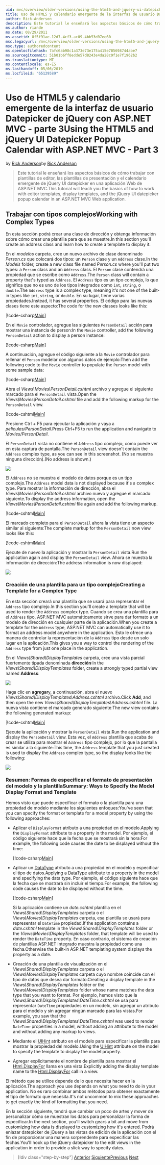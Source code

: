 ```yaml
---
uid: mvc/overview/older-versions/using-the-html5-and-jquery-ui-datepicker-popup-calendar-with-aspnet-mvc/using-the-html5-and-jquery-ui-datepicker-popup-calendar-with-aspnet-mvc-part-3
title: Uso de HTML5 y calendario emergente de la interfaz de usuario Datepicker de jQuery con ASP.NET MVC - parte 3 | Microsoft Docs
author: Rick-Anderson
description: Este tutorial le enseñará los aspectos básicos de cómo trabajar con plantillas de editor, las plantillas de presentación y el calendario emergente de jQuery UI datepicker en una máquina virtual de ASP.NET...
ms.author: riande
ms.date: 08/29/2011
ms.assetid: 8f5f91ae-12d7-4cf3-ac09-4bb53d07ee60
msc.legacyurl: /mvc/overview/older-versions/using-the-html5-and-jquery-ui-datepicker-popup-calendar-with-aspnet-mvc/using-the-html5-and-jquery-ui-datepicker-popup-calendar-with-aspnet-mvc-part-3
msc.type: authoredcontent
ms.openlocfilehash: 7afc6ab98c1a373e73e175a415e705698744abe7
ms.sourcegitcommit: 51b01b6ff8edde57d8243e4da28c9f1e7f1962b2
ms.translationtype: MT
ms.contentlocale: es-ES
ms.lasthandoff: 05/06/2019
ms.locfileid: "65129589"
---
```

# <a name="using-the-html5-and-jquery-ui-datepicker-popup-calendar-with-aspnet-mvc---part-3"></a><span data-ttu-id="dafff-103">Uso de HTML5 y calendario emergente de la interfaz de usuario Datepicker de jQuery con ASP.NET MVC - parte 3</span><span class="sxs-lookup"><span data-stu-id="dafff-103">Using the HTML5 and jQuery UI Datepicker Popup Calendar with ASP.NET MVC - Part 3</span></span>

<span data-ttu-id="dafff-104">by [Rick Anderson]((https://twitter.com/RickAndMSFT))</span><span class="sxs-lookup"><span data-stu-id="dafff-104">by [Rick Anderson]((https://twitter.com/RickAndMSFT))</span></span>

> <span data-ttu-id="dafff-105">Este tutorial le enseñará los aspectos básicos de cómo trabajar con plantillas de editor, las plantillas de presentación y el calendario emergente de jQuery UI datepicker en una aplicación Web de ASP.NET MVC.</span><span class="sxs-lookup"><span data-stu-id="dafff-105">This tutorial will teach you the basics of how to work with editor templates, display templates, and the jQuery UI datepicker popup calendar in an ASP.NET MVC Web application.</span></span>

## <a name="working-with-complex-types"></a><span data-ttu-id="dafff-106">Trabajar con tipos complejos</span><span class="sxs-lookup"><span data-stu-id="dafff-106">Working with Complex Types</span></span>

<span data-ttu-id="dafff-107">En esta sección podrá crear una clase de dirección y obtenga información sobre cómo crear una plantilla para que se muestre.</span><span class="sxs-lookup"><span data-stu-id="dafff-107">In this section you'll create an address class and learn how to create a template to display it.</span></span>

<span data-ttu-id="dafff-108">En el *modelos* carpeta, cree un nuevo archivo de clase denominado *Person.cs* que colocará dos tipos: un `Person` clase y un `Address` clase.</span><span class="sxs-lookup"><span data-stu-id="dafff-108">In the *Models* folder, create a new class file named *Person.cs* where you'll put two types: a `Person` class and an `Address` class.</span></span> <span data-ttu-id="dafff-109">El `Person` clase contendrá una propiedad que se escribe como `Address`.</span><span class="sxs-lookup"><span data-stu-id="dafff-109">The `Person` class will contain a property that's typed as `Address`.</span></span> <span data-ttu-id="dafff-110">El `Address` tipo es un tipo complejo, lo que significa que no es uno de los tipos integrados como `int`, `string`, o `double`.</span><span class="sxs-lookup"><span data-stu-id="dafff-110">The `Address` type is a complex type, meaning it's not one of the built-in types like `int`, `string`, or `double`.</span></span> <span data-ttu-id="dafff-111">En su lugar, tiene varias propiedades.</span><span class="sxs-lookup"><span data-stu-id="dafff-111">Instead, it has several properties.</span></span> <span data-ttu-id="dafff-112">El código para las nuevas clases tiene este aspecto:</span><span class="sxs-lookup"><span data-stu-id="dafff-112">The code for the new classes looks like this:</span></span>

[!code-csharp[Main](using-the-html5-and-jquery-ui-datepicker-popup-calendar-with-aspnet-mvc-part-3/samples/sample1.cs)]

<span data-ttu-id="dafff-113">En el `Movie` controlador, agregue las siguientes `PersonDetail` acción para mostrar una instancia de person:</span><span class="sxs-lookup"><span data-stu-id="dafff-113">In the `Movie` controller, add the following `PersonDetail` action to display a person instance:</span></span>

[!code-csharp[Main](using-the-html5-and-jquery-ui-datepicker-popup-calendar-with-aspnet-mvc-part-3/samples/sample2.cs)]

<span data-ttu-id="dafff-114">A continuación, agregue el código siguiente a la `Movie` controlador para rellenar el `Person` modelar con algunos datos de ejemplo:</span><span class="sxs-lookup"><span data-stu-id="dafff-114">Then add the following code to the `Movie` controller to populate the `Person` model with some sample data:</span></span>

[!code-csharp[Main](using-the-html5-and-jquery-ui-datepicker-popup-calendar-with-aspnet-mvc-part-3/samples/sample3.cs)]

<span data-ttu-id="dafff-115">Abra el *Views\Movies\PersonDetail.cshtml* archivo y agregue el siguiente marcado para el `PersonDetail` vista.</span><span class="sxs-lookup"><span data-stu-id="dafff-115">Open the *Views\Movies\PersonDetail.cshtml* file and add the following markup for the `PersonDetail` view.</span></span>

[!code-cshtml[Main](using-the-html5-and-jquery-ui-datepicker-popup-calendar-with-aspnet-mvc-part-3/samples/sample4.cshtml)]

<span data-ttu-id="dafff-116">Presione Ctrl + F5 para ejecutar la aplicación y vaya a *películas/PersonDetail*.</span><span class="sxs-lookup"><span data-stu-id="dafff-116">Press Ctrl+F5 to run the application and navigate to *Movies/PersonDetail*.</span></span>

<span data-ttu-id="dafff-117">El `PersonDetail` vista no contiene el `Address` tipo complejo, como puede ver en esta captura de pantalla.</span><span class="sxs-lookup"><span data-stu-id="dafff-117">The `PersonDetail` view doesn't contain the `Address` complex type, as you can see in this screenshot.</span></span> <span data-ttu-id="dafff-118">(No se muestra ninguna dirección).</span><span class="sxs-lookup"><span data-stu-id="dafff-118">(No address is shown.)</span></span>

![](using-the-html5-and-jquery-ui-datepicker-popup-calendar-with-aspnet-mvc-part-3/_static/image1.png)

<span data-ttu-id="dafff-119">El `Address` no se muestra el modelo de datos porque es un tipo complejo.</span><span class="sxs-lookup"><span data-stu-id="dafff-119">The `Address` model data is not displayed because it's a complex type.</span></span> <span data-ttu-id="dafff-120">Para mostrar la información de dirección, abra el *Views\Movies\PersonDetail.cshtml* archivo nuevo y agregue el marcado siguiente.</span><span class="sxs-lookup"><span data-stu-id="dafff-120">To display the address information, open the *Views\Movies\PersonDetail.cshtml* file again and add the following markup.</span></span>

[!code-cshtml[Main](using-the-html5-and-jquery-ui-datepicker-popup-calendar-with-aspnet-mvc-part-3/samples/sample5.cshtml)]

<span data-ttu-id="dafff-121">El marcado completo para el `PersonDetail` ahora la vista tiene un aspecto similar al siguiente:</span><span class="sxs-lookup"><span data-stu-id="dafff-121">The complete markup for the `PersonDetail` now view looks like this:</span></span>

[!code-cshtml[Main](using-the-html5-and-jquery-ui-datepicker-popup-calendar-with-aspnet-mvc-part-3/samples/sample6.cshtml)]

<span data-ttu-id="dafff-122">Ejecute de nuevo la aplicación y mostrar la `PersonDetail` vista.</span><span class="sxs-lookup"><span data-stu-id="dafff-122">Run the application again and display the `PersonDetail` view.</span></span> <span data-ttu-id="dafff-123">Ahora se muestra la información de dirección:</span><span class="sxs-lookup"><span data-stu-id="dafff-123">The address information is now displayed:</span></span>

![](using-the-html5-and-jquery-ui-datepicker-popup-calendar-with-aspnet-mvc-part-3/_static/image2.png)

### <a name="creating-a-template-for-a-complex-type"></a><span data-ttu-id="dafff-124">Creación de una plantilla para un tipo complejo</span><span class="sxs-lookup"><span data-stu-id="dafff-124">Creating a Template for a Complex Type</span></span>

<span data-ttu-id="dafff-125">En esta sección creará una plantilla que se usará para representar el `Address` tipo complejo.</span><span class="sxs-lookup"><span data-stu-id="dafff-125">In this section you'll create a template that will be used to render the `Address` complex type.</span></span> <span data-ttu-id="dafff-126">Cuando se crea una plantilla para el `Address` tipo, ASP.NET MVC automáticamente sirve para dar formato a un modelo de dirección en cualquier parte de la aplicación.</span><span class="sxs-lookup"><span data-stu-id="dafff-126">When you create a template for the `Address` type, ASP.NET MVC can automatically use it to format an address model anywhere in the application.</span></span> <span data-ttu-id="dafff-127">Esto le ofrece una manera de controlar la representación de la `Address` tipo desde un solo lugar en la aplicación.</span><span class="sxs-lookup"><span data-stu-id="dafff-127">This gives you a way to control the rendering of the `Address` type from just one place in the application.</span></span>

<span data-ttu-id="dafff-128">En el *Views\Shared\DisplayTemplates* carpeta, cree una vista parcial fuertemente tipada denominada **dirección**:</span><span class="sxs-lookup"><span data-stu-id="dafff-128">In the *Views\Shared\DisplayTemplates* folder, create a strongly typed partial view named **Address**:</span></span>

![](using-the-html5-and-jquery-ui-datepicker-popup-calendar-with-aspnet-mvc-part-3/_static/image3.png)

<span data-ttu-id="dafff-129">Haga clic en **agregar**y, a continuación, abra el nuevo *Views\Shared\DisplayTemplates\Address.cshtml* archivo.</span><span class="sxs-lookup"><span data-stu-id="dafff-129">Click **Add**, and then open the new *Views\Shared\DisplayTemplates\Address.cshtml* file.</span></span> <span data-ttu-id="dafff-130">La nueva vista contiene el marcado generado siguiente:</span><span class="sxs-lookup"><span data-stu-id="dafff-130">The new view contains the following generated markup:</span></span>

[!code-cshtml[Main](using-the-html5-and-jquery-ui-datepicker-popup-calendar-with-aspnet-mvc-part-3/samples/sample7.cshtml)]

<span data-ttu-id="dafff-131">Ejecute la aplicación y mostrar la `PersonDetail` vista.</span><span class="sxs-lookup"><span data-stu-id="dafff-131">Run the application and display the `PersonDetail` view.</span></span> <span data-ttu-id="dafff-132">Esta vez, el `Address` plantilla que acaba de crear se utiliza para mostrar el `Address` tipo complejo, por lo que la pantalla es similar a la siguiente:</span><span class="sxs-lookup"><span data-stu-id="dafff-132">This time, the `Address` template that you just created is used to display the `Address` complex type, so the display looks like the following:</span></span>

![](using-the-html5-and-jquery-ui-datepicker-popup-calendar-with-aspnet-mvc-part-3/_static/image4.png)

### <a name="summary-ways-to-specify-the-model-display-format-and-template"></a><span data-ttu-id="dafff-133">Resumen: Formas de especificar el formato de presentación del modelo y la plantilla</span><span class="sxs-lookup"><span data-stu-id="dafff-133">Summary: Ways to Specify the Model Display Format and Template</span></span>

<span data-ttu-id="dafff-134">Hemos visto que puede especificar el formato o la plantilla para una propiedad de modelo mediante los siguientes enfoques:</span><span class="sxs-lookup"><span data-stu-id="dafff-134">You've seen that you can specify the format or template for a model property by using the following approaches:</span></span>

- <span data-ttu-id="dafff-135">Aplicar el `DisplayFormat` atributo a una propiedad en el modelo.</span><span class="sxs-lookup"><span data-stu-id="dafff-135">Applying the `DisplayFormat` attribute to a property in the model.</span></span> <span data-ttu-id="dafff-136">Por ejemplo, el código siguiente hace que la fecha que se mostrará sin la hora:</span><span class="sxs-lookup"><span data-stu-id="dafff-136">For example, the following code causes the date to be displayed without the time:</span></span>

    [!code-csharp[Main](using-the-html5-and-jquery-ui-datepicker-popup-calendar-with-aspnet-mvc-part-3/samples/sample8.cs)]
- <span data-ttu-id="dafff-137">Aplicar un [DataType](https://msdn.microsoft.com/library/system.componentmodel.dataannotations.datatype.aspx) atributo a una propiedad en el modelo y especificar el tipo de datos.</span><span class="sxs-lookup"><span data-stu-id="dafff-137">Applying a [DataType](https://msdn.microsoft.com/library/system.componentmodel.dataannotations.datatype.aspx) attribute to a property in the model and specifying the data type.</span></span> <span data-ttu-id="dafff-138">Por ejemplo, el código siguiente hace que la fecha que se mostrará sin incluir el tiempo.</span><span class="sxs-lookup"><span data-stu-id="dafff-138">For example, the following code causes the date to be displayed without the time.</span></span>

    [!code-csharp[Main](using-the-html5-and-jquery-ui-datepicker-popup-calendar-with-aspnet-mvc-part-3/samples/sample9.cs)]

    <span data-ttu-id="dafff-139">Si la aplicación contiene un *date.cshtml* plantilla en el *Views\Shared\DisplayTemplates* carpeta o el *Views\Movies\DisplayTemplates* carpeta, esa plantilla se usará para representar el `DateTime` propiedad.</span><span class="sxs-lookup"><span data-stu-id="dafff-139">If the application contains a *date.cshtml* template in the *Views\Shared\DisplayTemplates* folder or the *Views\Movies\DisplayTemplates* folder, that template will be used to render the `DateTime` property.</span></span> <span data-ttu-id="dafff-140">En caso contrario, el sistema de creación de plantillas ASP.NET integrado muestra la propiedad como una fecha.</span><span class="sxs-lookup"><span data-stu-id="dafff-140">Otherwise the built-in ASP.NET templating system displays the property as a date.</span></span>
- <span data-ttu-id="dafff-141">Creación de una plantilla de visualización en el *Views\Shared\DisplayTemplates* carpeta o el *Views\Movies\DisplayTemplates* carpeta cuyo nombre coincide con el tipo de datos que desea dar formato.</span><span class="sxs-lookup"><span data-stu-id="dafff-141">Creating a display template in the *Views\Shared\DisplayTemplates* folder or the *Views\Movies\DisplayTemplates* folder whose name matches the data type that you want to format.</span></span> <span data-ttu-id="dafff-142">Por ejemplo, hemos visto que la *Views\Shared\DisplayTemplates\DateTime.cshtml* se usa para representar `DateTime` propiedades en un modelo, sin agregar un atributo para el modelo y sin agregar ningún marcado para las vistas.</span><span class="sxs-lookup"><span data-stu-id="dafff-142">For example, you saw that the *Views\Shared\DisplayTemplates\DateTime.cshtml* was used to render `DateTime` properties in a model, without adding an attribute to the model and without adding any markup to views.</span></span>
- <span data-ttu-id="dafff-143">Mediante el [UIHint](https://msdn.microsoft.com/library/system.componentmodel.dataannotations.uihintattribute.uihint.aspx) atributo en el modelo para especificar la plantilla para mostrar la propiedad del modelo.</span><span class="sxs-lookup"><span data-stu-id="dafff-143">Using the [UIHint](https://msdn.microsoft.com/library/system.componentmodel.dataannotations.uihintattribute.uihint.aspx) attribute on the model to specify the template to display the model property.</span></span>
- <span data-ttu-id="dafff-144">Agregar explícitamente el nombre de plantilla para mostrar el [Html.DisplayFor](https://msdn.microsoft.com/library/ee407420.aspx) llama en una vista.</span><span class="sxs-lookup"><span data-stu-id="dafff-144">Explicitly adding the display template name to the [Html.DisplayFor](https://msdn.microsoft.com/library/ee407420.aspx) call in a view.</span></span>

<span data-ttu-id="dafff-145">El método que se utilice depende de lo que necesita hacer en la aplicación.</span><span class="sxs-lookup"><span data-stu-id="dafff-145">The approach you use depends on what you need to do in your application.</span></span> <span data-ttu-id="dafff-146">No es raro combinar ambos métodos para obtener exactamente el tipo de formato que necesita.</span><span class="sxs-lookup"><span data-stu-id="dafff-146">It's not uncommon to mix these approaches to get exactly the kind of formatting that you need.</span></span>

<span data-ttu-id="dafff-147">En la sección siguiente, tendrá que cambiar un poco de artes y mover de personalizar cómo se muestran los datos para personalizar la forma de especificar.</span><span class="sxs-lookup"><span data-stu-id="dafff-147">In the next section, you'll switch gears a bit and move from customizing how data is displayed to customizing how it's entered.</span></span> <span data-ttu-id="dafff-148">Podrá enlazar datepicker de jQuery a las vistas de edición de la aplicación con el fin de proporcionar una manera sorprendente para especificar las fechas.</span><span class="sxs-lookup"><span data-stu-id="dafff-148">You'll hook up the jQuery datepicker to the edit views in the application in order to provide a slick way to specify dates.</span></span>

> [!div class="step-by-step"]
> <span data-ttu-id="dafff-149">[Anterior](using-the-html5-and-jquery-ui-datepicker-popup-calendar-with-aspnet-mvc-part-2.md)
> [Siguiente](using-the-html5-and-jquery-ui-datepicker-popup-calendar-with-aspnet-mvc-part-4.md)</span><span class="sxs-lookup"><span data-stu-id="dafff-149">[Previous](using-the-html5-and-jquery-ui-datepicker-popup-calendar-with-aspnet-mvc-part-2.md)
[Next](using-the-html5-and-jquery-ui-datepicker-popup-calendar-with-aspnet-mvc-part-4.md)</span></span>
